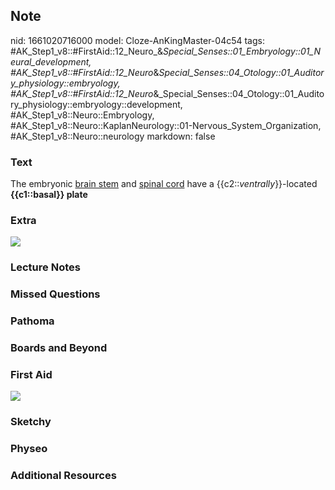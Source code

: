 ## Note
nid: 1661020716000
model: Cloze-AnKingMaster-04c54
tags: #AK_Step1_v8::#FirstAid::12_Neuro_&_Special_Senses::01_Embryology::01_Neural_development, #AK_Step1_v8::#FirstAid::12_Neuro_&_Special_Senses::04_Otology::01_Auditory_physiology::embryology, #AK_Step1_v8::#FirstAid::12_Neuro_&_Special_Senses::04_Otology::01_Auditory_physiology::embryology::development, #AK_Step1_v8::Neuro::Embryology, #AK_Step1_v8::Neuro::KaplanNeurology::01-Nervous_System_Organization, #AK_Step1_v8::Neuro::neurology
markdown: false

### Text
<div>
  The embryonic <u>brain stem</u> and <u>spinal cord</u> have a
  {{c2::<i>ventrally</i>}}-located <b>{{c1::basal}} plate</b>
</div>

### Extra
<div><img src="0628d86b85496dc5afc5ad36adc1e9f6.jpg"></div>

### Lecture Notes


### Missed Questions


### Pathoma


### Boards and Beyond


### First Aid
<img src="tmp5MYqZe.png">

### Sketchy


### Physeo


### Additional Resources

